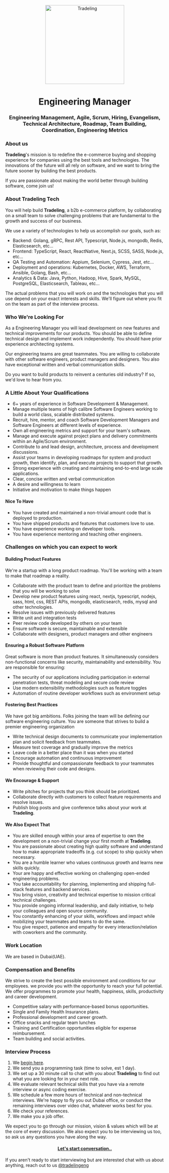 <p align="center"><img src="https://i.ibb.co/ZzDxjFC/tl.png" alt="Tradeling" width="250"/></p>

<h1 align="center">Engineering Manager</h1>

<h3 align="center">Engineering Management, Agile, Scrum, Hiring, Evangelism, Technical Architecture, Roadmap, Team Building, Coordination, Engineering Metrics </h1>

### About us

**Tradeling**'s mission is to redefine the e-commerce buying and shopping experience for companies using the best tools and technologies. The innovations of the future will all rely on software, and we want to bring the future sooner by building the best products.

If you are passionate about making the world better through building software, come join us!

### About Tradeling Tech

You will help build **Tradeling**, a b2b e-commerce platform, by collaborating on a small team to solve challenging problems that are fundamental to the growth and success of our business.

We use a variety of technologies to help us accomplish our goals, such as:

- Backend: Golang, gRPC, Rest API, Typescript, Node.js, mongodb, Redis, Elasticsearch, etc...
- Frontend: TypeScript, React, ReactNative, Next.js, SCSS, SASS, Node.js, etc...
- QA Testing and Automation: Appium, Selenium, Cypress, Jest, etc...
- Deployment and operations: Kubernetes, Docker, AWS, Terraform, Ansible, Golang, Bash, etc...
- Analytics & Data: Java, Python, Hadoop, Hive, Spark, MySQL, PostgreSQL, Elasticsearch, Tableau, etc...

The actual problems that you will work on and the technologies that you will use depend on your exact interests and skills. We'll figure out where you fit on the team as part of the interview process.

### Who We're Looking For

As a Engineering Manager you will lead development on new features and technical improvements for our products. You should be able to define technical design and implement work independently. You should have prior experience architecting systems.

Our engineering teams are great teammates. You are willing to collaborate with other software engineers, product managers and designers. You also have exceptional written and verbal communication skills.

Do you want to build products to reinvent a centuries old industry? If so, we'd love to hear from you.

### A Little About Your Qualifications

- 6+ years of experience in Software Development & Management.
- Manage multiple teams of high calibre Software Engineers working to build a world class, scalable distributed systems.
- Recruit, hire, mentor, and coach Software Development Managers and Software Engineers at different levels of experience.
- Own all engineering metrics and support for your team's software.
- Manage and execute against project plans and delivery commitments within an Agile/Scrum environment.
- Contribute to and lead design, architecture, process and development discussions.
- Assist your teams in developing roadmaps for system and product growth, then identify, plan, and execute projects to support that growth.
- Strong experience with creating and maintaining end-to-end large scale applications.
- Clear, concise written and verbal communication
- A desire and willingness to learn
- Initiative and motivation to make things happen

#### Nice To Have

- You have created and maintained a non-trivial amount code that is deployed to production.
- You have shipped products and features that customers love to use.
- You have experience working on developer tools.
- You have experience mentoring and teaching other engineers.

### Challenges on which you can expect to work

#### Building Product Features

We're a startup with a long product roadmap. You'll be working with a team to make that roadmap a reality.

- Collaborate with the product team to define and prioritize the problems that you will be working to solve
- Develop new product features using react, nextjs, typescript, nodejs, sass, html, css, REST APIs, mongodb, elasticsearch, redis, mysql and other technologies.
- Resolve issues with previously delivered features
- Write unit and integration tests
- Peer review code developed by others on your team
- Ensure software is secure, maintainable and extensible
- Collaborate with designers, product managers and other engineers

#### Ensuring a Robust Software Platform

Great software is more than product features. It simultaneously considers non-functional concerns like security, maintainability and extensibility. You are responsible for ensuring:

- The security of our applications including participation in external penetration tests, threat modeling and secure code review
- Use modern extensibility methodologies such as feature toggles
- Automation of routine developer workflows such as environment setup

#### Fostering Best Practices

We have got big ambitions. Folks joining the team will be defining our software engineering culture. You are someone that strives to build a premier engineering organization

- Write technical design documents to communicate your implementation plan and solicit feedback from teammates.
- Measure test coverage and gradually improve the metrics
- Leave code in a better place than it was when you started
- Encourage automation and continuous improvement
- Provide thoughtful and compassionate feedback to your teammates when reviewing their code and designs.


#### We Encourage & Support

- Write pitches for projects that you think should be prioritized.
- Collaborate directly with customers to collect feature requirements and resolve issues.
- Publish blog posts and give conference talks about your work at **Tradeling**.

#### We Also Expect That

- You are skilled enough within your area of expertise to own the development on a non-trivial change your first month at **Tradeling**.
- You are passionate about creating high quality software and understand how to make appropriate tradeoffs (e.g. cut scope) to ship quickly when necessary.
- You are a humble learner who values continuous growth and learns new skills quickly.
- Your are happy and effective working on challenging open-ended engineering problems.
- You take accountability for planning, implementing and shipping full-stack features and backend services.
- You bring vision, creativity and technical expertise to mission critical technical challenges.
- You provide ongoing informal leadership, and daily initiative, to help your colleagues and open source community.
- You constantly enhancing of your skills, workflows and impact while mobilizing your teammates and teams to do the same.
- You give respect, patience and empathy for every interaction/relation with coworkers and the community.

### Work Location

We are based in Dubai(UAE).

### Compensation and Benefits

We strive to create the best possible environment and conditions for our employees. we provide you with the opportunity to reach your full potential. We offer programmes to promote your health, happiness, skills, productivity and career development.

- Competitive salary with performance-based bonus opportunities.
- Single and Family Health Insurance plans.
- Professional development and career growth.
- Office snacks and regular team lunches
- Training and Certification opportunities eligible for expense reimbursement.
- Team building and social activities.

### Interview Process

1.  We [begin here](https://airtable.com/shrzZQJPLWz7n0Usq).
1.  We send you a programming task (time to solve, est 1 day).
1.  We set up a 30 minute call to chat with you about **Tradeling** to find out what you are looking for in your next role.
1.  We evaluate relevant technical skills that you have via a remote interview or async coding exercise.
1.  We schedule a few more hours of technical and non-technical interviews. We're happy to fly you out Dubai office, or conduct the remaining interviews over video chat, whatever works best for you.
1.  We check your references.
1.  We make you a job offer.

We expect you to go through our mission, vision & values which will be at the core of every discussion. We also expect you to be interviewing us too, so ask us any questions you have along the way.

<h4 align="center"><strong><a href='https://airtable.com/shrzZQJPLWz7n0Usq'>Let's start conversation..</a></strong></h4>

If you aren't ready to start interviewing but are interested chat with us about anything, reach out to us [@tradelingeng](https://twitter.com/tradelingeng)
